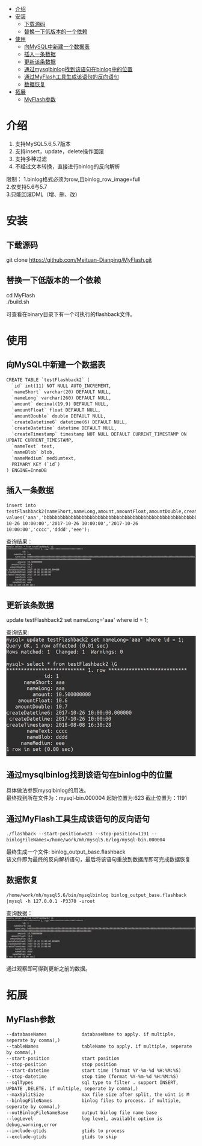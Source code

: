 <!-- TOC depthFrom:1 depthTo:6 withLinks:1 updateOnSave:1 orderedList:0 -->

- [介绍](#介绍)
- [安装](#安装)
	- [下载源码](#下载源码)
	- [替换一下低版本的一个依赖](#替换一下低版本的一个依赖)
- [使用](#使用)
	- [向MySQL中新建一个数据表](#向mysql中新建一个数据表)
	- [插入一条数据](#插入一条数据)
	- [更新该条数据](#更新该条数据)
	- [通过mysqlbinlog找到该语句在binlog中的位置](#通过mysqlbinlog找到该语句在binlog中的位置)
	- [通过MyFlash工具生成该语句的反向语句](#通过myflash工具生成该语句的反向语句)
	- [数据恢复](#数据恢复)
- [拓展](#拓展)
	- [MyFlash参数](#myflash参数)

<!-- /TOC -->
# 介绍
1. 支持MySQL5.6,5.7版本
2. 支持insert，update，delete操作回滚
3. 支持多种过滤
4. 不经过文本转换，直接进行binlog的反向解析

限制：
1.binlog格式必须为row,且binlog_row_image=full  
2.仅支持5.6与5.7  
3.只能回滚DML（增、删、改）  

# 安装
## 下载源码
git clone https://github.com/Meituan-Dianping/MyFlash.git

## 替换一下低版本的一个依赖
cd  MyFlash  
./build.sh

可查看在binary目录下有一个可执行的flashback文件。

# 使用
## 向MySQL中新建一个数据表
```
CREATE TABLE `testFlashback2` (
  `id` int(11) NOT NULL AUTO_INCREMENT,
  `nameShort` varchar(20) DEFAULT NULL,
  `nameLong` varchar(260) DEFAULT NULL,
  `amount` decimal(19,9) DEFAULT NULL,
  `amountFloat` float DEFAULT NULL,
  `amountDouble` double DEFAULT NULL,
  `createDatetime6` datetime(6) DEFAULT NULL,
  `createDatetime` datetime DEFAULT NULL,
  `createTimestamp` timestamp NOT NULL DEFAULT CURRENT_TIMESTAMP ON UPDATE CURRENT_TIMESTAMP,
  `nameText` text,
  `nameBlob` blob,
  `nameMedium` mediumtext,
  PRIMARY KEY (`id`)
) ENGINE=InnoDB
```
## 插入一条数据
```
insert into testFlashback2(nameShort,nameLong,amount,amountFloat,amountDouble,createDatetime6,createDatetime,createTimestamp,nameText,nameBlob,nameMedium) values('aaa','bbbbbbbbbbbbbbbbbbbbbbbbbbbbbbbbbbbbbbbbbbbbbbbbbbbbbbbbbbbbbbbbbbbbbbbbbbbbbbbbbbbbbbbbbbbbbbbbbbbbbbbbbbbbbbbbbbbbbbbbbbbbbbbbbbbbbbbbbbbbbbbbbbbbbbbbbbbbbbbbbbbbbbbbbbbbbbbbbbbbbbbbbbbbbbbbbbbbbbbbbbbbb',10.5,10.6,10.7,'2017-10-26 10:00:00','2017-10-26 10:00:00','2017-10-26 10:00:00','cccc','dddd','eee');
```

查询结果：
![before](../picture/MyFlash_before.png)


## 更新该条数据
update testFlashback2 set nameLong='aaa' where id = 1;

查询结果:  
![update](../picture/MyFlash_update.png)

## 通过mysqlbinlog找到该语句在binlog中的位置
具体做法参照mysqlbinlog的用法。  
最终找到所在文件为：mysql-bin.000004
起始位置为:623
截止位置为：1191

## 通过MyFlash工具生成该语句的反向语句
```
./flashback --start-position=623 --stop-position=1191 --binlogFileNames=/home/work/mh/mysql5.6/log/mysql-bin.000004
```
最终生成一个文件:
binlog_output_base.flashback  
该文件即为最终的反向解析语句，最后将该语句重放到数据库即可完成数据恢复

## 数据恢复
```
/home/work/mh/mysql5.6/bin/mysqlbinlog binlog_output_base.flashback |mysql -h 127.0.0.1 -P3370 -uroot
```
查询数据：
![恢复之后](../picture/MyFlash_after.png)

通过观察即可得到更新之前的数据。

# 拓展
## MyFlash参数
```
--databaseNames             databaseName to apply. if multiple, seperate by comma(,)
--tableNames                tableName to apply. if multiple, seperate by comma(,)
--start-position            start position
--stop-position             stop position
--start-datetime            start time (format %Y-%m-%d %H:%M:%S)
--stop-datetime             stop time (format %Y-%m-%d %H:%M:%S)
--sqlTypes                  sql type to filter . support INSERT, UPDATE ,DELETE. if multiple, seperate by comma(,)
--maxSplitSize              max file size after split, the uint is M
--binlogFileNames           binlog files to process. if multiple, seperate by comma(,)
--outBinlogFileNameBase     output binlog file name base
--logLevel                  log level, available option is debug,warning,error
--include-gtids             gtids to process
--exclude-gtids             gtids to skip
```
